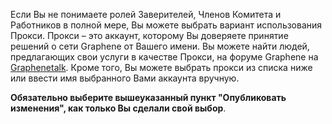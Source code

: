 Если Вы не понимаете ролей Заверителей, Членов Комитета и Работников в полной мере, Вы можете выбрать вариант использования Прокси. Прокси – это аккаунт, которому Вы доверяете принятие решений о сети Graphene от Вашего имени. Вы можете найти людей, предлагающих свои услуги в качестве Прокси, на форуме Graphene на [Graphenetalk](https://bitsharestalk.org/index.php/board,75.0.html). Кроме того, Вы можете выбрать прокси из списка ниже или ввести имя выбранного Вами аккаунта вручную.

**Обязательно выберите вышеуказанный пункт "Опубликовать изменения", как только Вы сделали свой выбор**.